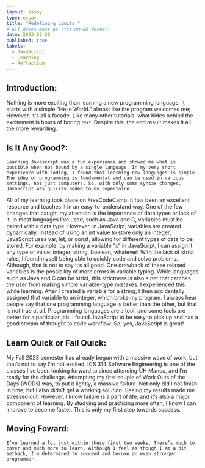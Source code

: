 ```yaml
---
layout: essay
type: essay
title: "Redefining Limits "
# All dates must be YYYY-MM-DD format!
date: 2023-08-30
published: true
labels:
  - JavaScript
  - Learning
  - Reflection
---
```


## Introduction:
Nothing is more exciting than learning a new programming language. It starts with a simple “Hello World.” almost like the program welcomes me; However, it's all a facade. Like many other tutorials, what hides behind the excitement is hours of boring text. Despite this, the end result makes it all the more rewarding.

## Is It Any Good?:	
	Learning Javascript was a fun experience and showed me what is possible when not bound by a single language. In my very short experience with coding, I found that learning new languages is simple. The idea of programming is fundamental and can be used in various settings, not just computers. So, with only some syntax changes, JavaScript was quickly added to my repertoire. 
All of my learning took place on FreeCodeCamp. It has been an excellent resource and teaches it in an easy-to-understand way. One of the few changes that caught my attention is the importance of data types or lack of it. In most languages I’ve used, such as Java and C, variables must be paired with a data type. However, in JavaScript, variables are created dynamically. Instead of using an int value to store only an integer, JavaScript uses var, let, or const, allowing for different types of data to be stored. For example, by making a variable “x” in JavaScript, I can assign it any type of value: integer, string, boolean, whatever!
With the lack of strict rules, I found myself being able to quickly code and solve problems. Although, that is not to say it’s all good. One drawback of these relaxed variables is the possibility of more errors in variable typing. While languages such as Java and C can be strict, this strictness is also a net that catches the user from making simple variable-type mistakes. I experienced this while learning. After I created a variable for a string, I then accidentally assigned that variable to an integer, which broke my program.
I always hear people say that one programming language is better than the other, but that is not true at all. Programming languages are a tool, and some tools are better for a particular job. I found JavaScript to be easy to pick up and has a good stream of thought to code workflow. So, yes, JavaScript is great!

## Learn Quick or Fail Quick:
My Fall 2023 semester has already begun with a massive wave of work, but that’s not to say I’m not excited. ICS 314 Software Engineering is one of the classes I’ve been looking forward to since attending UH Manoa, and I’m ready for the challenge. 
Attempting my first couple of Work Outs of the Days (WODs) was, to put it lightly, a massive failure. Not only did I not finish in time, but I also didn’t get a working solution. Seeing my results made me stressed out. However, I know failure is a part of life, and it’s also a major component of learning. By studying and practicing more often, I know I can improve to become faster. This is only my first step towards success. 

## Moving Foward:
	I’ve learned a lot just within these first two weeks. There’s much to cover and much more to learn. Although I feel as though I am a bit setback, I’m determined to succeed and become an even stronger programmer.
